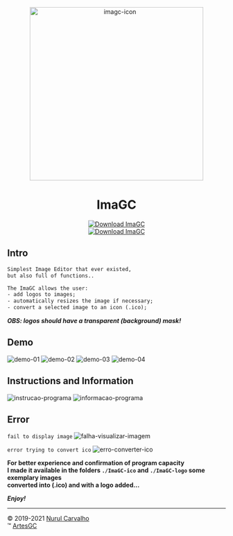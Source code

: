 <div align="center">

<img alt="imagc-icon" src="img/imagc.png" width=400 height=400>
  
# ImaGC
  
[![Download ImaGC](https://img.shields.io/sourceforge/dt/imagc.svg)](https://sourceforge.net/projects/imagc/files/latest/download) \
[![Download ImaGC](https://a.fsdn.com/con/app/sf-download-button)](https://sourceforge.net/projects/imagc/files/latest/download) 
  
</div>

## Intro

```txt
Simplest Image Editor that ever existed,
but also full of functions..

The ImaGC allows the user:
- add logos to images;
- automatically resizes the image if necessary;
- convert a selected image to an icon (.ico);
```

***OBS: logos should have a transparent (background) mask!***

## Demo

![demo-01](img/demo/intro.png)
![demo-02](img/demo/intro-info.png)
![demo-03](img/demo/intro-init.png)
![demo-04](img/demo/addlogo-en.png)

## Instructions and Information

![instrucao-programa](img/demo/instr-en.png)
![informacao-programa](img/demo/about-en.png)

## Error

`fail to display image`
![falha-visualizar-imagem](img/demo/error-01.png)

`error trying to convert ico`
![erro-converter-ico](img/demo/error-02.png)

**For better experience and confirmation of program capacity \
I made it available in the folders `./ImaGC-ico` and `./ImaGC-logo` some exemplary images \
converted into (.ico) and with a logo added…**

***Enjoy!***

---

&copy; 2019-2021 [Nurul Carvalho](mailto:nuruldecarvalho@gmail.com) \
&trade; [ArtesGC](https://artesgc.home.blog)
